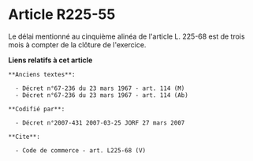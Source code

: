 # Article R225-55

Le délai mentionné au cinquième alinéa de l'article L. 225-68 est de trois mois à compter de la clôture de l'exercice.

**Liens relatifs à cet article**

	**Anciens textes**:

	  - Décret n°67-236 du 23 mars 1967 - art. 114 (M)
	  - Décret n°67-236 du 23 mars 1967 - art. 114 (Ab)

	**Codifié par**:

	  - Décret n°2007-431 2007-03-25 JORF 27 mars 2007

	**Cite**:

	  - Code de commerce - art. L225-68 (V)
